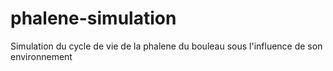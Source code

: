 # phalene-simulation
Simulation du cycle de vie de la phalene du bouleau sous l'influence de son environnement
